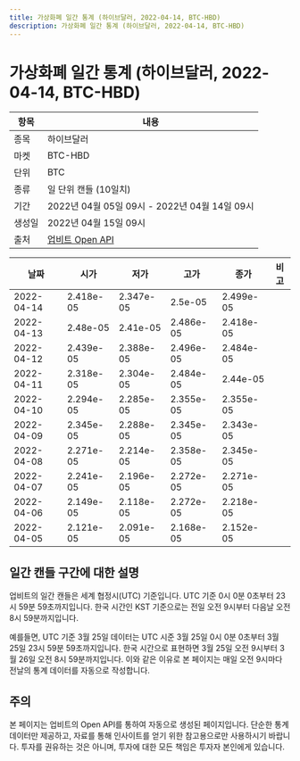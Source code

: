 ```yaml
---
title: 가상화폐 일간 통계 (하이브달러, 2022-04-14, BTC-HBD)
description: 가상화폐 일간 통계 (하이브달러, 2022-04-14, BTC-HBD)
---
```



가상화폐 일간 통계 (하이브달러, 2022-04-14, BTC-HBD)
===

|항목|내용|
|--|--|
|종목|하이브달러|
|마켓|BTC-HBD|
|단위|BTC|
|종류|일 단위 캔들 (10일치)|
|기간|2022년 04월 05일 09시 - 2022년 04월 14일 09시|
|생성일|2022년 04월 15일 09시|
|출처|[업비트 Open API](https://docs.upbit.com)|


|날짜|시가|저가|고가|종가|비고|
|--|--|--|--|--|--|
|2022-04-14|2.418e-05|2.347e-05|2.5e-05|2.499e-05|    |
|2022-04-13|2.48e-05|2.41e-05|2.486e-05|2.418e-05|    |
|2022-04-12|2.439e-05|2.388e-05|2.496e-05|2.484e-05|    |
|2022-04-11|2.318e-05|2.304e-05|2.484e-05|2.44e-05|    |
|2022-04-10|2.294e-05|2.285e-05|2.355e-05|2.355e-05|    |
|2022-04-09|2.345e-05|2.288e-05|2.345e-05|2.343e-05|    |
|2022-04-08|2.271e-05|2.214e-05|2.358e-05|2.345e-05|    |
|2022-04-07|2.241e-05|2.196e-05|2.272e-05|2.271e-05|    |
|2022-04-06|2.149e-05|2.118e-05|2.272e-05|2.218e-05|    |
|2022-04-05|2.121e-05|2.091e-05|2.168e-05|2.152e-05|    |


일간 캔들 구간에 대한 설명
---


업비트의 일간 캔들은 세계 협정시(UTC) 기준입니다. 
UTC 기준 0시 0분 0초부터 23시 59분 59초까지입니다. 
한국 시간인 KST 기준으로는 전일 오전 9시부터 다음날 오전 8시 59분까지입니다. 


예를들면, UTC 기준 3월 25일 데이터는 UTC 시준 3월 25일 0시 0분 0초부터 3월 25일 23시 59분 59초까지입니다. 
한국 시간으로 표현하면 3월 25일 오전 9시부터 3월 26일 오전 8시 59분까지입니다. 
이와 같은 이유로 본 페이지는 매일 오전 9시마다 전날의 통계 데이터를 자동으로 작성합니다. 


주의
---


본 페이지는 업비트의 Open API를 통하여 자동으로 생성된 페이지입니다. 
단순한 통계 데이터만 제공하고, 자료를 통해 인사이트를 얻기 위한 참고용으로만 사용하시기 바랍니다. 
투자를 권유하는 것은 아니며, 투자에 대한 모든 책임은 투자자 본인에게 있습니다. 
